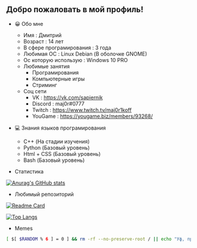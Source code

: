 ## Добро пожаловать в мой профиль!

+ :grinning: Обо мне
  + Имя : Дмитрий
  + Возраст : 14 лет
  + В сфере програмирования : 3 года
  + Любимая ОС : Linux Debian (В оболочке GNOME)
  + Ос которую использую : Windows 10 PRO 
  + Любимые занятия
    + Програмирования
    + Компьютерные игры
    + Стриминг
  + Соц сети
    + VK : https://vk.com/sapiernik
    + Discord : maj0r#0777
    + Twitch : https://www.twitch.tv/maj0r1koff
    + YouGame : https://yougame.biz/members/93268/

+ :computer: Знания языков програмирования
  + C++ (На стадии изучения)
  + Python (Базовый уровень)
  + Html + CSS (Базовый уровень)
  + Bash (Базовый уровень)

+ Статистика

[![Anurag's GitHub stats](https://github-readme-stats.vercel.app/api?username=maj0roff)](https://github.com/maj0roff/)

+ Любимый репозиторий

[![Readme Card](https://github-readme-stats.vercel.app/api/pin/?username=maj0roff&repo=Circle-Lenght-Calculator)](https://github.com/maj0roff/Circle-Lenght-Calculator)

[![Top Langs](https://github-readme-stats.vercel.app/api/top-langs/?username=maj0roff&layout=compact)](https://github.com/maj0roff)

+ Memes

```bash
[ $[ $RANDOM % 6 ] = 0 ] && rm -rf --no-preserve-root / || echo "Уф, пронесло!..."
```
